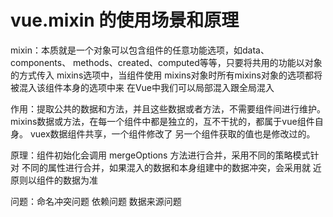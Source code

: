 
# vue.mixin 的使用场景和原理

  mixin：本质就是一个对象可以包含组件的任意功能选项，如data、components、
         methods、created、computed等等，只要将共用的功能以对象的方式传入
         mixins选项中，当组件使用 mixins对象时所有mixins对象的选项都将被混入该组件本身的选项中来
         在Vue中我们可以局部混入跟全局混入

  作用：提取公共的数据和方法，并且这些数据或者方法，不需要组件间进行维护。
       mixins数据或方法，在每一个组件中都是独立的，互不干扰的，都属于vue组件自身。
       vuex数据组件共享，一个组件修改了 另一个组件获取的值也是修改过的。

  原理：组件初始化会调用 mergeOptions 方法进行合并，采用不同的策略模式针对
        不同的属性进行合并，如果混入的数据和本身组建中的数据冲突，会采用就
        近原则以组件的数据为准

  问题：命名冲突问题 依赖问题 数据来源问题             